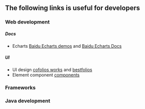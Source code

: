 ## The following links is useful for developers


### Web development

##### Docs

   - Echarts [Baidu Echarts demos](http://echarts.baidu.com/examples/) and [Baidu Echarts Docs](http://echarts.baidu.com/echarts2/doc/doc.html#%E7%AE%80%E4%BB%8B)
##### UI
   - UI design [cofolios works](http://cofolios.com/#modal-close) and [bestfolios](http://bestfolios.com/home)
   - Element component [components](http://element-cn.eleme.io/#/zh-CN/component/layout)

### Frameworks


### Java development